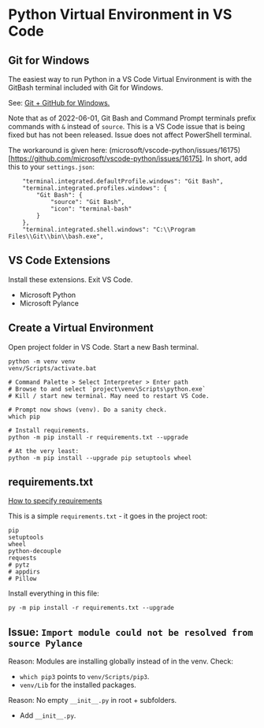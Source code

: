 # Python Virtual Environment in VS Code

## Git for Windows

The easiest way to run Python in a VS Code Virtual Environment is with the GitBash terminal included with Git for Windows. 

See: [Git + GitHub for Windows.](https://github.com/CornDoggSoup/windows/blob/main/git-github.md)

Note that as of 2022-06-01, Git Bash and Command Prompt terminals prefix commands with `&` instead of `source`. This is a VS Code issue that is being fixed but has not been released. Issue does not affect PowerShell terminal. 

The workaround is given here: (microsoft/vscode-python/issues/16175)[https://github.com/microsoft/vscode-python/issues/16175]. In short, add this to your `settings.json`:

```
    "terminal.integrated.defaultProfile.windows": "Git Bash",
    "terminal.integrated.profiles.windows": {
        "Git Bash": {
            "source": "Git Bash",
            "icon": "terminal-bash"
        }
    },
    "terminal.integrated.shell.windows": "C:\\Program Files\\Git\\bin\\bash.exe",
```

## VS Code Extensions

Install these extensions. Exit VS Code.

* Microsoft Python
* Microsoft Pylance

## Create a Virtual Environment

Open project folder in VS Code. Start a new Bash terminal.

```
python -m venv venv
venv/Scripts/activate.bat

# Command Palette > Select Interpreter > Enter path
# Browse to and select `project\venv\Scripts\python.exe`
# Kill / start new terminal. May need to restart VS Code.

# Prompt now shows (venv). Do a sanity check. 
which pip

# Install requirements.
python -m pip install -r requirements.txt --upgrade

# At the very least:
python -m pip install --upgrade pip setuptools wheel
```

## requirements.txt

[How to specify requirements](https://pip.pypa.io/en/stable/reference/requirements-file-format/)

This is a simple `requirements.txt` - it goes in the project root:

```
pip
setuptools
wheel
python-decouple
requests
# pytz
# appdirs
# Pillow
```
Install everything in this file: 

```
py -m pip install -r requirements.txt --upgrade
```

## Issue: `Import module could not be resolved from source Pylance`

Reason: Modules are installing globally instead of in the venv. Check:

* `which pip3` points to `venv/Scripts/pip3`.
* `venv/Lib` for the installed packages.

Reason: No empty `__init__.py` in root + subfolders. 

* Add `__init__.py`. 
